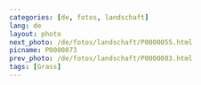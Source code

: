 ```yaml
---
categories: [de, fotos, landschaft]
lang: de
layout: photo
next_photo: /de/fotos/landschaft/P0000055.html
picname: P0000073
prev_photo: /de/fotos/landschaft/P0000083.html
tags: [Grass]
---
```

